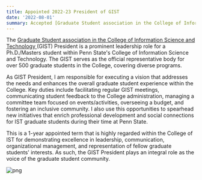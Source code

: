 ```yaml
---
title: Appointed 2022-23 President of GIST
date: '2022-08-01' 
summary: Accepted [Graduate Student association in the College of Information Science and Technology's](https://sites.psu.edu/istgrad/) President Executive Board Appointment.
---
```


The [Graduate Student association in the College of Information Science and Technology ](https://sites.psu.edu/istgrad/) (GIST) President is a prominent leadership role for a Ph.D./Masters student within Penn State's College of Information Science and Technology. The GIST serves as the official representative body for over 500 graduate students in the College, covering diverse programs.  

As GIST President, I am responsible for executing a vision that addresses the needs and enhances the overall graduate student experience within the College. Key duties include facilitating regular GIST meetings, communicating student feedback to the College administration, managing a committee team focused on events/activities, overseeing a budget, and fostering an inclusive community. I also use this opportunities to spearhead new initiatives that enrich professional development and social connections for IST graduate students during their time at Penn State.

This is a 1-year appointed term that is highly regarded within the College of IST for demonstrating excellence in leadership, communication, organizational management, and representation of fellow graduate students' interests. As such, the GIST President plays an integral role as the voice of the graduate student community.



<!-- ```python
from IPython.core.display import Image
Image('https://cdn.masto.host/sigmoidsocial/accounts/avatars/109/609/147/148/496/503/original/a0fa63dce5cb1c3a.png')
``` -->

![png](output_1_0.jpg)
    
